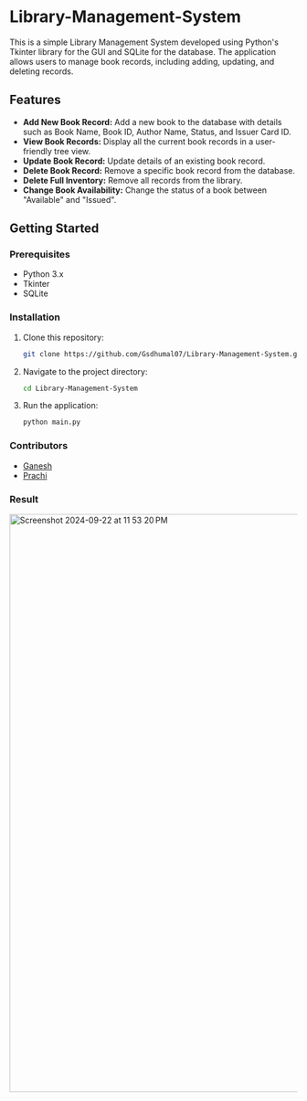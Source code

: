 # Library-Management-System


This is a simple Library Management System developed using Python's Tkinter library for the GUI and SQLite for the database. The application allows users to manage book records, including adding, updating, and deleting records.

## Features

- **Add New Book Record:** Add a new book to the database with details such as Book Name, Book ID, Author Name, Status, and Issuer Card ID.
- **View Book Records:** Display all the current book records in a user-friendly tree view.
- **Update Book Record:** Update details of an existing book record.
- **Delete Book Record:** Remove a specific book record from the database.
- **Delete Full Inventory:** Remove all records from the library.
- **Change Book Availability:** Change the status of a book between "Available" and "Issued".

## Getting Started

### Prerequisites

- Python 3.x
- Tkinter
- SQLite

### Installation

1. Clone this repository:
   ```bash
   git clone https://github.com/Gsdhumal07/Library-Management-System.git

2. Navigate to the project directory:
   ```bash
   cd Library-Management-System

3. Run the application:
   ```bash
   python main.py

### Contributors
   - [Ganesh](https://github.com/Gsdhumal07)
   - [Prachi](https://github.com/prachi2805)

### Result 
   <img width="1012" alt="Screenshot 2024-09-22 at 11 53 20 PM" src="https://github.com/user-attachments/assets/79055bba-18ba-462f-ae65-c0a9d2d66d27">



